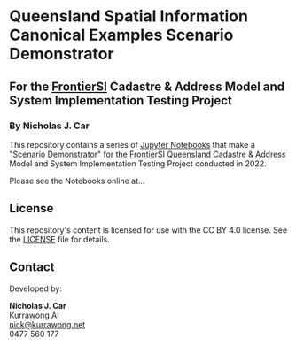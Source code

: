 # Queensland Spatial Information Canonical Examples Scenario Demonstrator
## For the [FrontierSI](https://frontiersi.com.au) Cadastre & Address Model and System Implementation Testing Project
### By Nicholas J. Car

This repository contains a series of [Jupyter Notebooks](https://jupyter.org/) that make a "Scenario Demonstrator" for the [FrontierSI](https://frontiersi.com.au) Queensland Cadastre & Address Model and System Implementation Testing Project conducted in 2022.

Please see the Notebooks online at...

## License

This repository's content is licensed for use with the CC BY 4.0 license. See the [LICENSE](LICENSE) file for details.

## Contact

Developed by:

**Nicholas J. Car**  
[Kurrawong AI](https://kurrawong.net)  
<nick@kurrawong.net>  
0477 560 177  